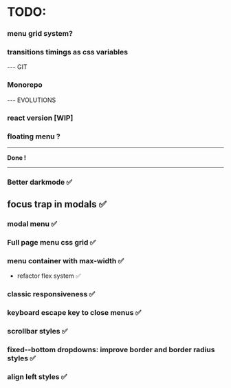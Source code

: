 # TODO:

### menu grid system?

### transitions timings as css variables

--- GIT

### Monorepo

--- EVOLUTIONS

### react version [WIP]

### floating menu ?

---

**Done !**

---

### Better darkmode ✅

## focus trap in modals ✅

### modal menu ✅

### Full page menu css grid ✅

### menu container with max-width ✅

- refactor flex system ✅

### classic responsiveness ✅

### keyboard escape key to close menus ✅

### scrollbar styles ✅

### fixed--bottom dropdowns: improve border and border radius styles ✅

### align left styles ✅
